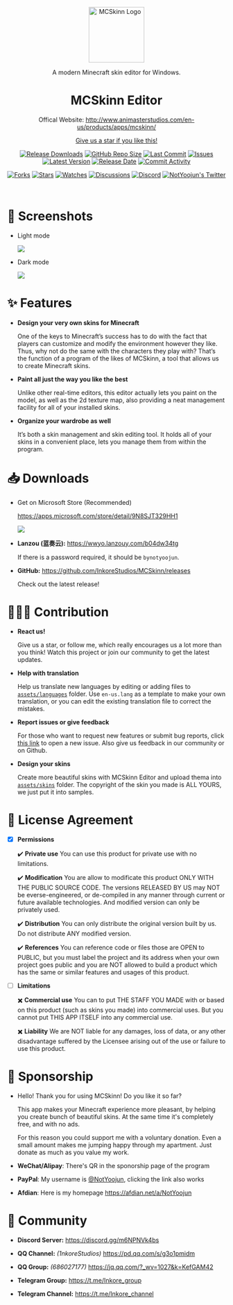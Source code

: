 
<p align="center">
  <a href="http://www.animasterstudios.com/products/apps/mcskinn" target="_blank" rel="noopener noreferrer">
    <img width="128" src="https://github.com/InkoreStudios/MCSkinn/blob/main/materials/icons/MCSkinn.png?raw=true" alt="MCSkinn Logo">
  </a>
</p>

<p align="center">A modern Minecraft skin editor for Windows.</p>

<h1 align="center">
  MCSkinn Editor
</h1>

<p align="center">Offical Website: <a href="http://www.animasterstudios.com/en-us/products/apps/mcskinn/">http://www.animasterstudios.com/en-us/products/apps/mcskinn/</p>

<p align="center">Give us a star if you like this!</p>

<p align="center">
  <a href="https://github.com/InkoreStudios/MCSkinn/releases"><img src="https://img.shields.io/github/downloads/InkoreStudios/MCSkinn/total?color=%239F7AEA" alt="Release Downloads"></a>
  <a href="#"><img src="https://img.shields.io/github/repo-size/InkoreStudios/MCSkinn?color=6882C4" alt="GitHub Repo Size"></a>
  <a href="#"><img src="https://img.shields.io/github/last-commit/InkoreStudios/MCSkinn?color=%23638e66" alt="Last Commit"></a>
  <a href="#"><img src="https://img.shields.io/github/issues/InkoreStudios/MCSkinn?color=f76642" alt="Issues"></a>
  <a href="#"><img src="https://img.shields.io/github/v/release/InkoreStudios/MCSkinn?color=%4CF4A8B4" alt="Latest Version"></a>
  <a href="#"><img src="https://img.shields.io/github/release-date/InkoreStudios/MCSkinn?color=%23b0a3e8" alt="Release Date"></a>
  <a href="https://github.com/InkoreStudios/MCSkinn/commits/"><img src="https://img.shields.io/github/commit-activity/m/InkoreStudios/MCSkinn" alt="Commit Activity"></a>
</p>

<p align="center">
  <a href="https://github.com/InkoreStudios/MCSkinn/network/members"><img src="https://img.shields.io/github/forks/InkoreStudios/MCSkinn?style=social" alt="Forks"></a>
  <a href="https://github.com/InkoreStudios/MCSkinn/stargazers"><img src="https://img.shields.io/github/stars/InkoreStudios/MCSkinn?style=social" alt="Stars"></a>
  <a href="https://github.com/InkoreStudios/MCSkinn/watchers"><img src="https://img.shields.io/github/watchers/InkoreStudios/MCSkinn?style=social" alt="Watches"></a>
  <a href="https://github.com/InkoreStudios/MCSkinn/discussions"><img src="https://img.shields.io/github/discussions/InkoreStudios/MCSkinn?style=social" alt="Discussions"></a>
  <a href="https://discord.gg/m6NPNVk4bs"><img src="https://img.shields.io/discord/1092738458805608561?style=social&label=Discord&logo=discord" alt="Discord"></a>
  <a href="https://twitter.com/NotYoojun"><img src="https://img.shields.io/twitter/follow/NotYoojun?style=social" alt="NotYoojun's Twitter"></a>
</p>

<br>

# 📸 Screenshots

- Light mode

   ![](https://github.com/InkoreStudios/MCSkinn/blob/main/materials/images/screenshotwrapper_1_en.png?raw=true)

- Dark mode

   ![](https://github.com/InkoreStudios/MCSkinn/blob/main/materials/images/screenshotwrapper_4_en.png?raw=true)

# ✨ Features


- **Design your very own skins for Minecraft** 

  One of the keys to Minecraft’s success has to do with the fact that players can customize and modify the environment however they like. Thus, why not do the same with the characters they play with? That’s the function of a program of the likes of MCSkinn, a tool that allows us to create Minecraft skins.

- **Paint all just the way you like the best**

  Unlike other real-time editors, this editor actually lets you paint on the model, as well as the 2d texture map, also providing a neat management facility for all of your installed skins.

- **Organize your wardrobe as well**

  It’s both a skin management and skin editing tool. It holds all of your skins in a convenient place, lets you manage them from within the program.

# 📥 Downloads

- Get on Microsoft Store (Recommended)

  https://apps.microsoft.com/store/detail/9N8SJT329HH1

  <a href="https://apps.microsoft.com/store/detail/9N8SJT329HH1?launch=true&mode=mini">
	  <img src="https://get.microsoft.com/images/en-US%20dark.svg"/>
  </a>

- **Lanzou (蓝奏云):** https://wwyo.lanzouy.com/b04dw34tg 

    If there is a password required, it should be `bynotyoojun`.
    
- **GitHub:** https://github.com/InkoreStudios/MCSkinn/releases

    Check out the latest release!

# 🙋🏻‍♂️ Contribution

- **React us!**

  Give us a star, or follow me, which really encourages us a lot more than you think! Watch this project or join our community to get the latest updates.

- **Help with translation**

  Help us translate new languages by editing or adding files to [`assets/languages`](https://github.com/InkoreStudios/MCSkinn/tree/main/assets/languages) folder. Use `en-us.lang` as a template to make your own translation, or you can edit the existing translation file to correct the mistakes.
  
- **Report issues or give feedback**

  For those who want to request new features or submit bug reports, click [this link](https://github.com/InkoreStudios/MCSkinn/issues/new/choose) to open a new issue. Also give us feedback in our community or on Github.

- **Design your skins**

  Create more beautiful skins with MCSkinn Editor and upload thema into [`assets/skins`](https://github.com/InkoreStudios/MCSkinn/tree/main/assets/skins) folder. The copyright of the skin you made is ALL YOURS, we just put it into samples.

# 📝 License Agreement

- [x] **Permissions**

    ✔️ **Private use** You can use this product for private use with no limitations.

    ✔️ **Modification** You are allow to modificate this product ONLY WITH THE PUBLIC SOURCE CODE. The versions RELEASED BY US may NOT be everse-engineered, or de-compiled in any manner through current or future available technologies. And modified version can only be privately used.

    ✔️ **Distribution** You can only distribute the original version built by us. Do not distribute ANY modified version.

   ✔️ **References** You can reference code or files those are OPEN to PUBLIC, but you must label the project and its address when your own project goes public and you are NOT allowed to build a product which has the same or similar features and usages of this product.

- [ ] **Limitations**

   ✖️  **Commercial use** You can to put THE STAFF YOU MADE with or based on this product (such as skins you made) into commercial uses. But you cannot put THIS APP ITSELF into any commercial use.

   ✖️  **Liability** We are NOT liable for any damages, loss of data, or any other disadvantage suffered by the Licensee arising out of the use or failure to use this product.

# 🤝 Sponsorship

- Hello! Thank you for using MCSkinn! Do you like it so far?

     This app makes your Minecraft experience more pleasant, by helping you create bunch of beautiful skins. At the same time it's completely free, and with no ads.

     For this reason you could support me with a voluntary donation. Even a small amount makes me jumping happy through my apartment.  Just donate as much as you value my work.

- **WeChat/Alipay**: There's QR in the sponorship page of the program
- **PayPal**: My username is [@NotYoojun](https://paypal.me/NotYoojun?country.x=C2&locale.x=en_US), clicking the link also works
- **Afdian**: Here is my homepage https://afdian.net/a/NotYoojun


# 🎊 Community

- **Discord Server:** https://discord.gg/m6NPNVk4bs

- **QQ Channel:** *(1nkoreStudios)* https://pd.qq.com/s/g3o1pmidm 

- **QQ Group:** *(686027177)* https://jq.qq.com/?_wv=1027&k=KefGAM42

- **Telegram Group:** https://t.me/Inkore_group

- **Telegram Channel:** https://t.me/Inkore_channel
